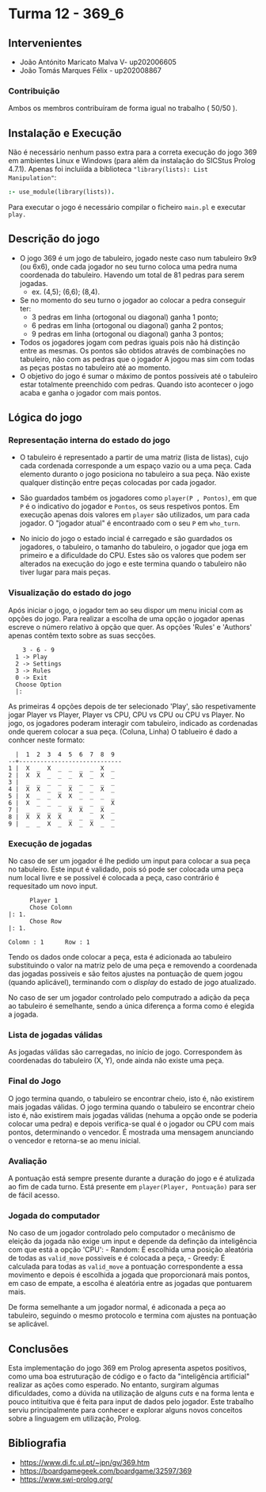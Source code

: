 # Turma 12 - 369_6

## Intervenientes
- João Antónito Maricato Malva  V- up202006605
- João Tomás Marques Félix      - up202008867
### Contribuição
  Ambos os membros contribuíram de forma igual no trabalho ( 50/50 ).

## Instalação e Execução
Não é necessário nenhum passo extra para a correta execução do jogo 369 em ambientes Linux e Windows (para além da instalação do SICStus Prolog 4.7.1).
Apenas foi incluiída a biblioteca `"library(lists): List Manipulation"`:
  ```prolog
  :- use_module(library(lists)).
  ```
Para executar o jogo é necessário compilar o ficheiro `main.pl` e executar `play.`


## Descrição do jogo

- O jogo 369 é um jogo de tabuleiro, jogado neste caso num tabuleiro 9x9 (ou 6x6), onde cada jogador no seu turno coloca uma pedra numa coordenada do tabuleiro. Havendo um total de 81 pedras para serem jogadas.
  - ex. (4,5); (6,6); (8,4).
- Se no momento do seu turno o jogador ao colocar a pedra conseguir ter:
  - 3 pedras em linha (ortogonal ou diagonal) ganha 1 ponto;
  - 6 pedras em linha (ortogonal ou diagonal) ganha 2 pontos;
  - 9 pedras em linha (ortogonal ou diagonal) ganha 3 pontos;
- Todos os jogadores jogam com pedras iguais pois não há distinção entre as mesmas. Os pontos são obtidos através de combinações no tabuleiro, não com as pedras que o jogador A jogou mas sim com todas as peças postas no tabuleiro até ao momento.
- O objetivo do jogo é sumar o máximo de pontos possíveis até o tabuleiro estar totalmente preenchido com pedras. Quando isto acontecer o jogo acaba e ganha o jogador com mais pontos.

## Lógica do jogo

### Representação interna do estado do jogo

- O tabuleiro é representado a partir de uma matriz (lista de listas), cujo cada cordenada corresponde a um espaço vazio ou a uma peça. Cada elemento duranto o jogo posiciona no tabuleiro a sua peça. Não existe qualquer distinção entre peças colocadas por cada jogador.

- São guardados também os jogadores como `player(P , Pontos)`, em que `P` é o indicativo do jogador e `Pontos`, os seus respetivos pontos. Em execução apenas dois valores em `player` são utilizados, um para cada jogador.
O "jogador atual" é encontraado com o seu `P` em `who_turn`.

- No inicio do jogo o estado incial é carregado e são guardados os jogadores, o tabuleiro, o tamanho do tabuleiro, o jogador que joga em primeiro e a dificuldade do CPU.
Estes são os valores que podem ser alterados na execução do jogo e este termina quando o tabuleiro não tiver lugar para mais peças.


### Visualização do estado do jogo

Após iniciar o jogo, o jogador tem ao seu dispor um menu inicial com as opções do jogo.
Para realizar a escolha de uma opção o jogador apenas escreve o número relativo à opção que quer. 
As opções 'Rules' e 'Authors' apenas contêm texto sobre as suas secções.
```
    3 - 6 - 9 
  1 -> Play
  2 -> Settings
  3 -> Rules
  0 -> Exit
  Choose Option
  |: 
```

As primeiras 4 opções depois de ter selecionado 'Play', são respetivamente jogar Player vs Player, Player vs CPU, CPU vs CPU ou CPU vs Player.
No jogo, os jogadores poderam interagir com tabuleiro, indicado as cordenadas onde querem colocar a sua peça. (Coluna, Linha)
O tablueiro é dado a conhcer neste formato:
```
  |  1  2  3  4  5  6  7  8  9  
--+-----------------------------
1 |  X  _  X  _  _  _  _  X  _  
2 |  X  X  _  _  _  X  _  X  _  
3 |  _  _  _  _  _  _  _  _  _  
4 |  X  X  _  _  X  _  _  X  _  
5 |  X  _  _  X  X  _  _  _  _  
6 |  X  _  _  _  _  _  _  _  X  
7 |  _  _  _  _  X  X  _  X  _  
8 |  X  X  X  X  _  _  _  X  _  
9 |  _  _  X  _  X  _  X  _  _ 
```


### Execução de jogadas

  No caso de ser um jogador é lhe pedido um input para colocar a sua peça no tabuleiro. Este input é validado, pois só pode ser colocada uma peça num local livre e se possível é colocada a peça, caso contrário é requesitado um novo input.
  ```
        Player 1
        Chose Colomn
|: 1.
        Chose Row
|: 1.

Colomn : 1      Row : 1
```
  Tendo os dados onde colocar a peça, esta é adicionada ao tabuleiro
  substituindo o valor na matriz pelo de uma peça e removendo a coordenada das jogadas possiveis e são feitos ajustes na pontuação de quem jogou (quando aplicável), terminando com o *display* do estado de jogo atualizado.

  No caso de ser um jogador controlado pelo computrado a adição da peça ao tabuleiro é semelhante, sendo a única diferença a forma como é elegida a jogada.

### Lista de jogadas válidas
  As jogadas válidas são carregadas, no início de jogo.
  Correspondem às coordenadas do tabuleiro (X, Y), onde ainda não existe uma peça.

### Final do Jogo
  O jogo termina quando, o tabuleiro se encontrar cheio, isto é, não existirem mais jogadas válidas.
  O jogo termina quando o tabuleiro se encontrar cheio isto é, não existirem mais jogadas válidas (nehuma a opção onde se poderia colocar uma pedra) e depois verifica-se qual é o jogador ou CPU com mais pontos, determinando o vencedor.
  É mostrada uma mensagem anunciando o vencedor e retorna-se ao menu inicial.

### Avaliação 
  A pontuação está sempre presente durante a duração do jogo e é atulizada ao fim de cada turno.
  Está presente em `player(Player, Pontuação)` para ser de fácil acesso.

### Jogada do computador
  No caso de um jogador controlado pelo computador o mecânismo de eleição da jogada não exige um input e depende da definção da inteligência com que está a opção 'CPU':
    - Random:
      É escolhida uma posição aleatória de todas as `valid_move` possiveis e é colocada a peça,
    - Greedy:
      É calculada para todas as `valid_move` a pontuação correspondente a essa movimento e depois é escolhida a jogada que proporcionará mais pontos, em caso de empate, a escolha é aleatória entre as jogadas que pontuarem mais.
  
  De forma semelhante a um jogador normal, é adiconada a peça ao tabuleiro, seguindo o mesmo protocolo e termina com ajustes na pontuação se aplicável.

## Conclusões

  Esta implementação do jogo 369 em Prolog apresenta aspetos positivos, como uma boa estruturação de código e o facto da "inteligência artificial" realizar as ações como esperado.
  No entanto, surgiram algumas dificuldades, como a dúvida na utilização de alguns *cuts* e na forma lenta e pouco intituitiva que é feita para input de dados pelo jogador.
  Este trabalho serviu principalmente para conhecer e explorar alguns novos conceitos sobre a linguagem em utilização, Prolog.

## Bibliografia

- https://www.di.fc.ul.pt/~jpn/gv/369.htm
- https://boardgamegeek.com/boardgame/32597/369
- https://www.swi-prolog.org/
